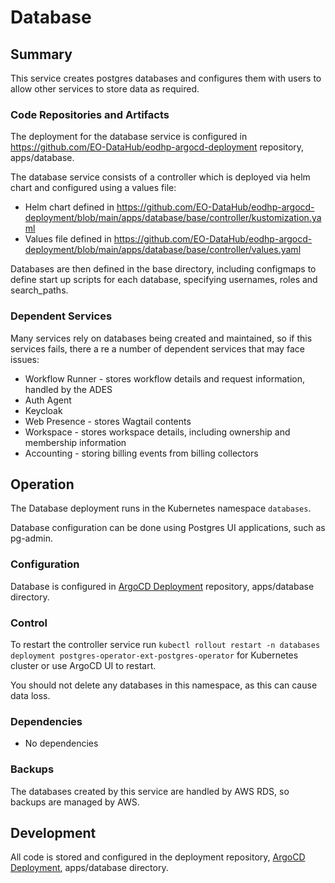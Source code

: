 # Database

## Summary

This service creates postgres databases and configures them with users to allow other services to store data as required.

### Code Repositories and Artifacts

The deployment for the database service is configured in https://github.com/EO-DataHub/eodhp-argocd-deployment repository, apps/database.

The database service consists of a controller which is deployed via helm chart and configured using a values file:
- Helm chart defined in https://github.com/EO-DataHub/eodhp-argocd-deployment/blob/main/apps/database/base/controller/kustomization.yaml
- Values file defined in https://github.com/EO-DataHub/eodhp-argocd-deployment/blob/main/apps/database/base/controller/values.yaml

Databases are then defined in the base directory, including configmaps to define start up scripts for each database, specifying usernames, roles and search_paths.


### Dependent Services

Many services rely on databases being created and maintained, so if this services fails, there a re a number of dependent services that may face issues:
- Workflow Runner - stores workflow details and request information, handled by the ADES
- Auth Agent
- Keycloak
- Web Presence - stores Wagtail contents
- Workspace - stores workspace details, including ownership and membership information
- Accounting - storing billing events from billing collectors 


## Operation

The Database deployment runs in the Kubernetes namespace `databases`.

Database configuration can be done using Postgres UI applications, such as pg-admin.

### Configuration

Database is configured in [ArgoCD Deployment](https://github.com/EO-DataHub/eodhp-argocd-deployment) repository, apps/database directory.

### Control

To restart the controller service run `kubectl rollout restart -n databases deployment postgres-operator-ext-postgres-operator` for Kubernetes cluster or use ArgoCD UI to restart.

You should not delete any databases in this namespace, as this can cause data loss.

### Dependencies

- No dependencies

### Backups

The databases created by this service are handled by AWS RDS, so backups are managed by AWS.

## Development

All code is stored and configured in  the deployment repository, [ArgoCD Deployment](https://github.com/EO-DataHub/eodhp-argocd-deployment), apps/database directory.
